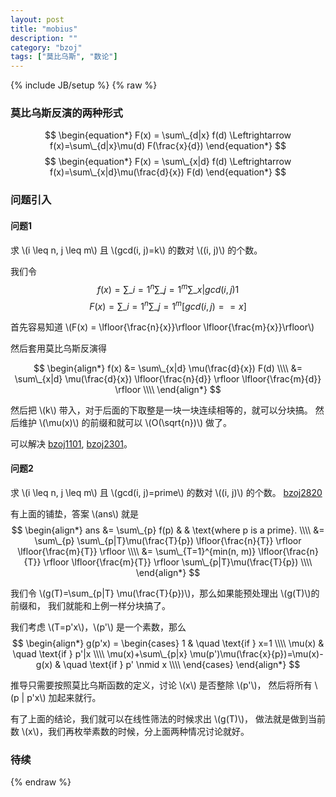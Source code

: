 ```yaml
---
layout: post
title: "mobius"
description: ""
category: "bzoj"
tags: ["莫比乌斯", "数论"]
---
```

{% include JB/setup %}
{% raw %}

### 莫比乌斯反演的两种形式

$$ \begin{equation*} F(x) = \sum\_{d|x} f(d) \Leftrightarrow f(x)=\sum\_{d|x}\mu(d) F(\frac{x}{d}) \end{equation*} $$
$$ \begin{equation*} F(x) = \sum\_{x|d} f(d) \Leftrightarrow f(x)=\sum\_{x|d}\mu(\frac{d}{x}) F(d) \end{equation*} $$


### 问题引入
#### 问题1
求 \\(i \leq n, j \leq m\\) 且 \\(gcd(i, j)=k\\) 的数对 \\((i, j)\\) 的个数。

我们令
$$ \begin{equation*} f(x) = \sum\_{i=1}^{n} \sum\_{j=1}^{m} \sum\_{x | gcd(i, j)} 1 \end{equation*} $$
$$ \begin{equation*} F(x) = \sum\_{i=1}^{n} \sum\_{j=1}^{m} [gcd(i, j) == x] \end{equation*} $$

首先容易知道 \\(F(x) = \lfloor{\frac{n}{x}}\rfloor \lfloor{\frac{m}{x}}\rfloor\\)

然后套用莫比乌斯反演得

$$ \begin{align*} 
f(x) &= \sum\_{x|d} \mu(\frac{d}{x}) F(d) \\\\
     &= \sum\_{x|d} \mu(\frac{d}{x}) \lfloor{\frac{n}{d}} \rfloor \lfloor{\frac{m}{d}} \rfloor \\\\
\end{align*} $$

然后把 \\(k\\) 带入，对于后面的下取整是一块一块连续相等的，就可以分块搞。
然后维护 \\(\mu(x)\\) 的前缀和就可以 \\(O(\sqrt{n})\\) 做了。

可以解决 [bzoj1101][1], [bzoj2301][2]。

#### 问题2
求 \\(i \leq n, j \leq m\\) 且 \\(gcd(i, j)=prime\\) 的数对 \\((i, j)\\) 的个数。
[bzoj2820][3]

有上面的铺垫，答案 \\(ans\\) 就是
$$ \begin{align*}
ans &= \sum\_{p} f(p) & & \text{where p is a prime}. \\\\
    &= \sum\_{p} \sum\_{p|T}\mu(\frac{T}{p}) \lfloor{\frac{n}{T}} \rfloor \lfloor{\frac{m}{T}} \rfloor \\\\
    &= \sum\_{T=1}^{min(n, m)} \lfloor{\frac{n}{T}} \rfloor \lfloor{\frac{m}{T}} \rfloor  \sum\_{p|T}\mu(\frac{T}{p})  \\\\
\end{align*} $$

我们令 \\(g(T)=\sum\_{p|T} \mu(\frac{T}{p})\\)，那么如果能预处理出 \\(g(T)\\)的前缀和，
我们就能和上例一样分块搞了。

我们考虑 \\(T=p'x\\)，\\(p'\\) 是一个素数，那么
$$ \begin{align*}
g(p'x) =
	\begin{cases}
	1         & \quad \text{if } x=1  \\\\
	\mu(x)    & \quad \text{if } p'|x \\\\
	\mu(x)+\sum\_{p|x} \mu(p')\mu(\frac{x}{p})=\mu(x)-g(x)    & \quad \text{if } p' \nmid x \\\\
	\end{cases}
\end{align*} $$

推导只需要按照莫比乌斯函数的定义，讨论 \\(x\\) 是否整除 \\(p'\\)，
然后将所有 \\(p | p'x\\) 加起来就行。

有了上面的结论，我们就可以在线性筛法的时候求出 \\(g(T)\\)，
做法就是做到当前数 \\(x\\)，我们再枚举素数的时候，分上面两种情况讨论就好。

### 待续

[1]: http://www.lydsy.com/JudgeOnline/problem.php?id=1101
[2]: http://www.lydsy.com/JudgeOnline/problem.php?id=2301
[3]: http://www.lydsy.com/JudgeOnline/problem.php?id=2820

{% endraw %}

